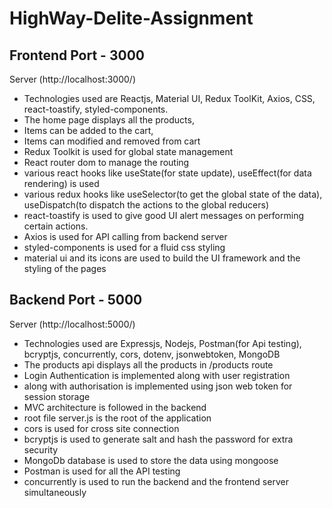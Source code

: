 # HighWay-Delite-Assignment

## Frontend Port - 3000

Server (http://localhost:3000/)

- Technologies used are Reactjs, Material UI, Redux ToolKit, Axios, CSS, react-toastify, styled-components.
- The home page displays all the products,
- Items can be added to the cart,
- Items can modified and removed from cart
- Redux Toolkit is used for global state management
- React router dom to manage the routing
- various react hooks like useState(for state update), useEffect(for data rendering) is used
- various redux hooks like useSelector(to get the global state of the data), useDispatch(to dispatch the actions to the global reducers)
- react-toastify is used to give good UI alert messages on performing certain actions.
- Axios is used for API calling from backend server
- styled-components is used for a fluid css styling
- material ui and its icons are used to build the UI framework and the styling of the pages

## Backend Port - 5000

Server (http://localhost:5000/)

- Technologies used are Expressjs, Nodejs, Postman(for Api testing), bcryptjs, concurrently, cors, dotenv, jsonwebtoken, MongoDB
- The products api displays all the products in /products route
- Login Authentication is implemented along with user registration
- along with authorisation is implemented using json web token for session storage
- MVC architecture is followed in the backend
- root file server.js is the root of the application
- cors is used for cross site connection
- bcryptjs is used to generate salt and hash the password for extra security
- MongoDb database is used to store the data using mongoose
- Postman is used for all the API testing
- concurrently is used to run the backend and the frontend server simultaneously
